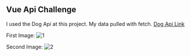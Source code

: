 Vue Api Challenge
---
I used the Dog Api at this project. My data pulled with fetch. [Dog Api Link](https://dog.ceo/dog-api/)

First Image:
![1](https://user-images.githubusercontent.com/76450122/193337393-709a3d24-df40-40d0-b279-a8c10c448e4c.jpg)

Second Image:
![2](https://user-images.githubusercontent.com/76450122/193337443-48fac0d7-172b-43f1-ba84-5d6def1f5c47.jpg)
